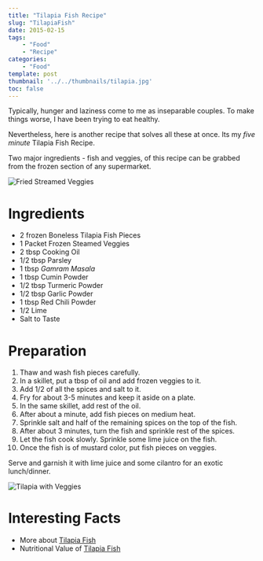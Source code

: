 ```yaml
---
title: "Tilapia Fish Recipe"
slug: "TilapiaFish"
date: 2015-02-15
tags:
    - "Food"
    - "Recipe"
categories:
    - "Food"
template: post
thumbnail: '../../thumbnails/tilapia.jpg'
toc: false
---
```


Typically, hunger and laziness come to me as inseparable couples. To
make things worse, I have been trying to eat healthy.

Nevertheless, here is another recipe that solves all these at once. Its
my *five minute* Tilapia Fish Recipe.

Two major ingredients - fish and veggies, of this recipe can be grabbed
from the frozen section of any supermarket.

<!--more-->

<!--TOC-->


![Fried Streamed Veggies](https://res.cloudinary.com/sadanandsingh/image/upload/v1496963331/CookingVeggies_ti4q5u.jpg)

Ingredients
===========

-   2 frozen Boneless Tilapia Fish Pieces
-   1 Packet Frozen Steamed Veggies
-   2 tbsp Cooking Oil
-   1/2 tbsp Parsley
-   1 tbsp *Gamram Masala*
-   1 tbsp Cumin Powder
-   1/2 tbsp Turmeric Powder
-   1/2 tbsp Garlic Powder
-   1 tbsp Red Chili Powder
-   1/2 Lime
-   Salt to Taste

Preparation
===========

1.  Thaw and wash fish pieces carefully.
2.  In a skillet, put a tbsp of oil and add frozen veggies to it.
3.  Add 1/2 of all the spices and salt to it.
4.  Fry for about 3-5 minutes and keep it aside on a plate.
5.  In the same skillet, add rest of the oil.
6.  After about a minute, add fish pieces on medium heat.
7.  Sprinkle salt and half of the remaining spices on the top of the
    fish.
8.  After about 3 minutes, turn the fish and sprinkle rest of the
    spices.
9.  Let the fish cook slowly. Sprinkle some lime juice on the fish.
10. Once the fish is of mustard color, put fish pieces on veggies.

Serve and garnish it with lime juice and some cilantro for an exotic
lunch/dinner.

![Tilapia with Veggies](https://res.cloudinary.com/sadanandsingh/image/upload/v1496963334/Tilapia_v0cehs.jpg)

Interesting Facts
=================

-   More about [Tilapia Fish](https://en.wikipedia.org/wiki/Tilapia)
-   Nutritional Value of [Tilapia Fish](https://nutritiondata.self.com/facts/finfish-and-shellfish-products/9244/2)
